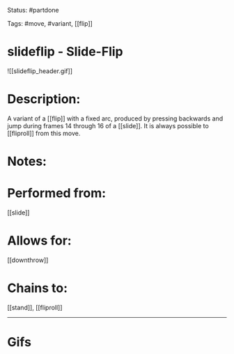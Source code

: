 Status: #partdone 

Tags: #move, #variant, [[flip]]

# slideflip - Slide-Flip
![[slideflip_header.gif]]
# Description:
A variant of a [[flip]] with a fixed arc, produced by pressing backwards and jump during frames 14 through 16 of a [[slide]]. It is always possible to [[fliproll]] from this move.

# Notes:


# Performed from:
[[slide]]

# Allows for:
[[downthrow]]

# Chains to:
[[stand]], [[fliproll]]

___
# Gifs
